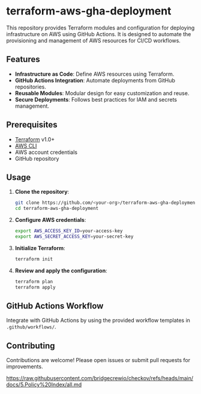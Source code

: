 # terraform-aws-gha-deployment

This repository provides Terraform modules and configuration for deploying infrastructure on AWS using GitHub Actions. It is designed to automate the provisioning and management of AWS resources for CI/CD workflows.

## Features

- **Infrastructure as Code**: Define AWS resources using Terraform.
- **GitHub Actions Integration**: Automate deployments from GitHub repositories.
- **Reusable Modules**: Modular design for easy customization and reuse.
- **Secure Deployments**: Follows best practices for IAM and secrets management.

## Prerequisites

- [Terraform](https://www.terraform.io/downloads.html) v1.0+
- [AWS CLI](https://docs.aws.amazon.com/cli/latest/userguide/getting-started-install.html)
- AWS account credentials
- GitHub repository

## Usage

1. **Clone the repository**:
    ```sh
    git clone https://github.com/<your-org>/terraform-aws-gha-deployment.git
    cd terraform-aws-gha-deployment
    ```

2. **Configure AWS credentials**:
    ```sh
    export AWS_ACCESS_KEY_ID=your-access-key
    export AWS_SECRET_ACCESS_KEY=your-secret-key
    ```

3. **Initialize Terraform**:
    ```sh
    terraform init
    ```

4. **Review and apply the configuration**:
    ```sh
    terraform plan
    terraform apply
    ```

## GitHub Actions Workflow

Integrate with GitHub Actions by using the provided workflow templates in `.github/workflows/`.

## Contributing

Contributions are welcome! Please open issues or submit pull requests for improvements.


https://raw.githubusercontent.com/bridgecrewio/checkov/refs/heads/main/docs/5.Policy%20Index/all.md

